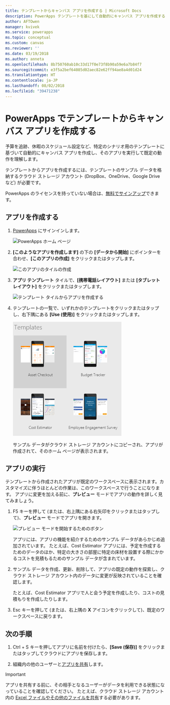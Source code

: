 ```yaml
---
title: テンプレートからキャンバス アプリを作成する | Microsoft Docs
description: PowerApps テンプレートを基にして自動的にキャンバス アプリを作成する手順について説明します。
author: AFTOwen
manager: kvivek
ms.service: powerapps
ms.topic: conceptual
ms.custom: canvas
ms.reviewer: ''
ms.date: 03/19/2018
ms.author: anneta
ms.openlocfilehash: 8b750760ab10c33d17f0e73f8b90a59e6a7b84f7
ms.sourcegitcommit: e3f5a2bef64085d02aec82e62ff94ae8a4d01d24
ms.translationtype: HT
ms.contentlocale: ja-JP
ms.lasthandoff: 08/02/2018
ms.locfileid: "39471238"
---
```

# <a name="create-a-canvas-app-from-a-template-in-powerapps"></a>PowerApps でテンプレートからキャンバス アプリを作成する

予算を追跡、休暇のスケジュール設定など、特定のシナリオ用のテンプレートに基づいて自動的にキャンバス アプリを作成し、そのアプリを実行して既定の動作を理解します。

テンプレートからアプリを作成するには、テンプレートのサンプル データを格納するクラウド ストレージ アカウント (DropBox、OneDrive、Google Drive など) が必要です。

PowerApps のライセンスを持っていない場合は、[無料でサインアップ](../signup-for-powerapps.md)できます。

## <a name="create-an-app"></a>アプリを作成する

1. [PowerApps](http://web.powerapps.com?utm_source=padocs&utm_medium=linkinadoc&utm_campaign=referralsfromdoc) にサインインします。

    ![PowerApps ホーム ページ](./media/get-started-test-drive/sign-in.png)

1. **[このようなアプリを作成します]** の下の **[データから開始]** にポインターを合わせ、**[このアプリの作成]** をクリックまたはタップします。

    ![このアプリのタイルの作成](./media/get-started-test-drive/make-this-app.png)

1. **アプリ テンプレート** タイルで、**[携帯電話レイアウト]** または **[タブレット レイアウト]** をクリックまたはタップします。

    ![テンプレート タイルからアプリを作成する](./media/get-started-test-drive/template-tile.png)

4. テンプレートの一覧で、いずれかのテンプレートをクリックまたはタップし、右下隅にある **[Use (使用)]** をクリックまたはタップします。

    ![PowerApps テンプレートを開く](./media/get-started-test-drive/open-template.png)

    サンプル データがクラウド ストレージ アカウントにコピーされ、アプリが作成されて、そのホーム ページが表示されます。

## <a name="run-the-app"></a>アプリの実行
テンプレートから作成されたアプリが既定のワークスペースに表示されます。カスタマイズに伴うほとんどの作業は、このワークスペースで行うことになります。 アプリに変更を加える前に、**プレビュー** モードでアプリの動作を詳しく見てみましょう。

1. F5 キーを押して (または、右上隅にある右矢印をクリックまたはタップして)、**プレビュー** モードでアプリを開きます。

    ![プレビュー モードを開始するためのボタン](./media/get-started-test-drive/open-preview.png)

    アプリには、アプリの機能を紹介するためのサンプル データがあらかじめ追加されています。 たとえば、Cost Estimator アプリには、予定を作成するためのデータのほか、特定の大きさの部屋に特定の床材を設置する際にかかるコストを見積もるためのサンプル データが含まれています。

4. サンプル データを作成、更新、削除して、アプリの既定の動作を探索し、クラウド ストレージ アカウント内のデータに変更が反映されていることを確認します。

    たとえば、Cost Estimator アプリで人と会う予定を作成したり、コストの見積もりを作成したりします。

5. Esc キーを押して (または、右上隅の **X** アイコンをクリックして)、既定のワークスペースに戻ります。

## <a name="next-steps"></a>次の手順
1. Ctrl + S キーを押してアプリに名前を付けたら、**[Save (保存)]** をクリックまたはタップしてクラウドにアプリを保存します。

1. 組織内の他のユーザーと[アプリを共有](share-app.md)します。

> [!IMPORTANT]
> アプリを共有する前に、その相手となるユーザーがデータを利用できる状態になっていることを確認してください。 たとえば、クラウド ストレージ アカウント内の [Excel ファイルやその他のファイルを共有](share-app-data.md)する必要があります。

